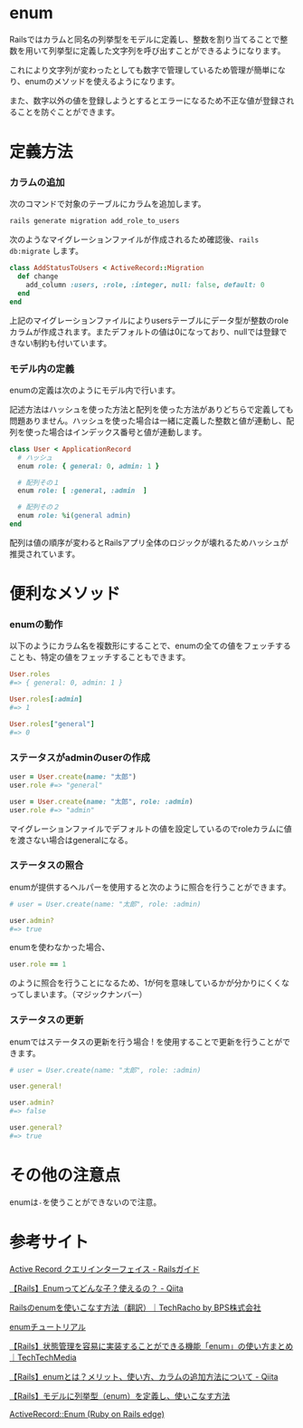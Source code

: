 # enum


Railsではカラムと同名の列挙型をモデルに定義し、整数を割り当てることで整数を用いて列挙型に定義した文字列を呼び出すことができるようになります。

これにより文字列が変わったとしても数字で管理しているため管理が簡単になり、enumのメソッドを使えるようになります。

また、数字以外の値を登録しようとするとエラーになるため不正な値が登録されることを防ぐことができます。




# 定義方法


### カラムの追加


次のコマンドで対象のテーブルにカラムを追加します。

```ruby
rails generate migration add_role_to_users
```

次のようなマイグレーションファイルが作成されるため確認後、`rails db:migrate` します。

```ruby
class AddStatusToUsers < ActiveRecord::Migration
  def change
    add_column :users, :role, :integer, null: false, default: 0
  end
end
```

上記のマイグレーションファイルによりusersテーブルにデータ型が整数のroleカラムが作成されます。またデフォルトの値は0になっており、nullでは登録できない制約も付いています。




### モデル内の定義


enumの定義は次のようにモデル内で行います。

記述方法はハッシュを使った方法と配列を使った方法がありどちらで定義しても問題ありません。ハッシュを使った場合は一緒に定義した整数と値が連動し、配列を使った場合はインデックス番号と値が連動します。

```ruby
class User < ApplicationRecord
  # ハッシュ
  enum role: { general: 0, admin: 1 }

  # 配列その１
  enum role: [ :general, :admin  ]

  # 配列その２
  enum role: %i(general admin)
end
```

配列は値の順序が変わるとRailsアプリ全体のロジックが壊れるためハッシュが推奨されています。





# 便利なメソッド

### enumの動作


以下のようにカラム名を複数形にすることで、enumの全ての値をフェッチすることも、特定の値をフェッチすることもできます。

```ruby
User.roles
#=> { general: 0, admin: 1 }

User.roles[:admin]
#=> 1

User.roles["general"]
#=> 0
```


### ステータスがadminのuserの作成


```ruby
user = User.create(name: "太郎")
user.role #=> "general"

user = User.create(name: "太郎", role: :admin)
user.role #=> "admin"
```

マイグレーションファイルでデフォルトの値を設定しているのでroleカラムに値を渡さない場合はgeneralになる。



### ステータスの照合


enumが提供するヘルパーを使用すると次のように照合を行うことができます。

```ruby
# user = User.create(name: "太郎", role: :admin)

user.admin?
#=> true
```

enumを使わなかった場合、

```ruby
user.role == 1
```

のように照合を行うことになるため、1が何を意味しているかが分かりにくくなってしまいます。（マジックナンバー）


### ステータスの更新


enumではステータスの更新を行う場合 ! を使用することで更新を行うことができます。

```ruby
# user = User.create(name: "太郎", role: :admin)

user.general!

user.admin?
#=> false

user.general?
#=> true
```


# その他の注意点

enumは`-`を使うことができないので注意。


# 参考サイト


[Active Record クエリインターフェイス - Railsガイド](https://railsguides.jp/active_record_querying.html#enum)

[【Rails】Enumってどんな子？使えるの？ - Qiita](https://qiita.com/ozackiee/items/17b91e26fad58e147f2e)

[Railsのenumを使いこなす方法（翻訳）｜TechRacho by BPS株式会社](https://techracho.bpsinc.jp/hachi8833/2022_02_18/115735)

[enumチュートリアル](https://pikawaka.com/rails/enum)

[【Rails】状態管理を容易に実装することができる機能「enum」の使い方まとめ｜TechTechMedia](https://techtechmedia.com/enum-rails/)

[【Rails】enumとは？メリット、使い方、カラムの追加方法について - Qiita](https://qiita.com/katsu105/items/b8de8c12b80cb1a92ed8)

[【Rails】モデルに列挙型（enum）を定義し、使いこなす方法](https://autovice.jp/articles/189)

[ActiveRecord::Enum (Ruby on Rails edge)](https://edgeapi.rubyonrails.org/classes/ActiveRecord/Enum.html)


